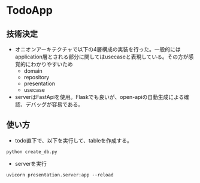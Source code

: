 # TodoApp


## 技術決定
- オニオンアーキテクチャで以下の4層構成の実装を行った。一般的にはapplication層とされる部分に関してはusecaseと表現している。その方が感覚的にわかりやすいため
    - domain
    - repository
    - presentation
    - usecase
- serverはFastApiを使用。Flaskでも良いが、open-apiの自動生成による確認、デバッグが容易である。


## 使い方
- todo直下で、以下を実行して、tableを作成する。
```
python create_db.py
```
- serverを実行
```
uvicorn presentation.server:app --reload
```